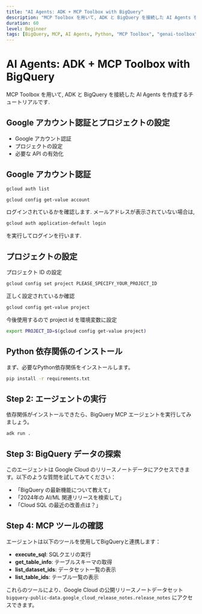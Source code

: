 ```yaml
---
title: "AI Agents: ADK + MCP Toolbox with BigQuery"
description: "MCP Toolbox を用いて, ADK と BigQuery を接続した AI Agents を作成するチュートリアル"
duration: 60
level: Beginner
tags: [BigQuery, MCP, AI Agents, Python, "MCP Toolbox", "genai-toolbox"]
---
```


# AI Agents: ADK + MCP Toolbox with BigQuery

MCP Toolbox を用いて, ADK と BigQuery を接続した AI Agents を作成するチュートリアルです.

## Google アカウント認証とプロジェクトの設定

- Google アカウント認証
- プロジェクトの設定
- 必要な API の有効化

## Google アカウント認証

```bash
gcloud auth list
```

```bash
gcloud config get-value account
```

ログインされているかを確認します. メールアドレスが表示されていない場合は,

```bash
gcloud auth application-default login
```

を実行してログインを行います.

## プロジェクトの設定

プロジェクト ID の設定

```bash
gcloud config set project PLEASE_SPECIFY_YOUR_PROJECT_ID
```

正しく設定されているか確認

```bash
gcloud config get-value project
```

今後使用するので project id を環境変数に設定

```bash
export PROJECT_ID=$(gcloud config get-value project)
```

## Python 依存関係のインストール

まず、必要なPython依存関係をインストールします。

```bash
pip install -r requirements.txt
```

## Step 2: エージェントの実行

依存関係がインストールできたら、BigQuery MCP エージェントを実行してみましょう。

```bash
adk run .
```

## Step 3: BigQuery データの探索

このエージェントは Google Cloud のリリースノートデータにアクセスできます。以下のような質問を試してみてください：

- 「BigQuery の最新機能について教えて」
- 「2024年の AI/ML 関連リリースを検索して」
- 「Cloud SQL の最近の改善点は？」

## Step 4: MCP ツールの確認

エージェントは以下のツールを使用してBigQueryと連携します：

- **execute_sql**: SQLクエリの実行
- **get_table_info**: テーブルスキーマの取得
- **list_dataset_ids**: データセット一覧の表示
- **list_table_ids**: テーブル一覧の表示

これらのツールにより、Google Cloud の公開リリースノートデータセット `bigquery-public-data.google_cloud_release_notes.release_notes` にアクセスできます。
